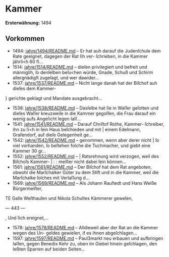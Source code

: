 # Kammer

**Ersterwähnung:** 1494

## Vorkommen
- 1494: [jahre/1494/README.md](../jahre/1494/README.md) – Er hat auh darauf die
Judenſchule dem Rate geeignet, dagegen der Rat ſih ver-
ſchrieben, in die Kammer jährli<h 60 fl...
- 1514: [jahre/1514/README.md](../jahre/1514/README.md) – dieſen privilegiert und befreit und
männiglih, ſo denſelben beſu<hen würde, Gnade, Schuß
und Schirm allergnädigſt zugeſagt, und wer dawider...
- 1537: [jahre/1537/README.md](../jahre/1537/README.md) – Nicht
lange danah hat der Biſchof auh dieſes dem Kammer-

} gerichte geklagt und Mandate ausgebracht...
- 1538: [jahre/1538/README.md](../jahre/1538/README.md) – Dasſelbe hat ſie in Waſſer geſotten und
dieſes Waſſer kreuzweiſe in die Kammer gegoſſen, die Frau
darauf ein wenig aufs Angeſicht legen laſſ...
- 1541: [jahre/1541/README.md](../jahre/1541/README.md) – Darauf Chriſtof Rothe, Kammer-
ſchreiber, ihn zu ſi<h in ſein Haus beſchieden und mit |
einem Edelmann, Grafendorf, auf dieſe Gelegenheit ge...
- 1542: [jahre/1542/README.md](../jahre/1542/README.md) – genommen, wenn aber derer nicht |
ſo viel vorhanden, ſo beſtehen folche die Tuchmacher, und
giebt eine Kammer 30 gr...
- 1552: [jahre/1552/README.md](../jahre/1552/README.md) – |
Ratsrehnung wird verzogen, weil des Biſchoſs Kammer- |
: : meiſter nicht dabei ſein können...
- 1561: [jahre/1561/README.md](../jahre/1561/README.md) – Der Biſchof hat dem Rat angeboten, obwohl die
Marſchalker Güter zu dem Stift und in die Kammer,
weil die Marſchalke ſolches mit Verlaſſung d...
- 1569: [jahre/1569/README.md](../jahre/1569/README.md) – Als Johann Rauſtedt und Hans Weiße Bürgermeiſter,

TE Galle Weſthauſen und Nikola Schultes Kämmerer geweſen,


— 443 —

, Und ſich ereignet,...
- 1578: [jahre/1578/README.md](../jahre/1578/README.md) – Alldieweil aber der Rat an die Kammer wegen des Un-
geldes gewieſen, if es ihnen abgeſchlagen...
- 1597: [jahre/1597/README.md](../jahre/1597/README.md) – Paul3markt neu erbauen und aufbringen laſſen,
gegen Benedix Kehr zu, oben im Giebel hinein geſchlagen,
den leßten Sparren auf beiden Seiten...
